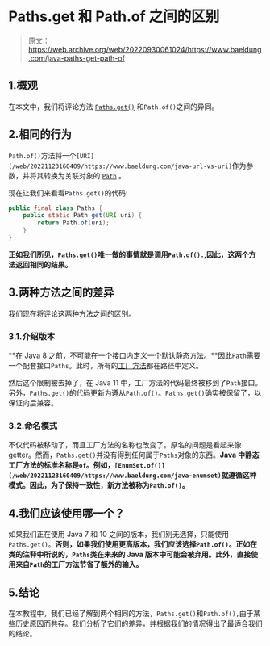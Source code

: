 # Paths.get 和 Path.of 之间的区别

> 原文：<https://web.archive.org/web/20220930061024/https://www.baeldung.com/java-paths-get-path-of>

## 1.概观

在本文中，我们将评论方法 [`Paths.get()`](/web/20221123160409/https://www.baeldung.com/java-nio-2-path#creating-a-path) 和`Path.of()`之间的异同。

## 2.相同的行为

`Path.of()`方法将一个`[URI](/web/20221123160409/https://www.baeldung.com/java-url-vs-uri)`作为参数，并将其转换为关联对象的 [`Path`](/web/20221123160409/https://www.baeldung.com/java-path-vs-file#javaniofilepath-class) 。

现在让我们来看看`Paths.get()`的代码:

```java
public final class Paths {
    public static Path get(URI uri) {
        return Path.of(uri);
    }
}
```

**正如我们所见，`Paths.get()`唯一做的事情就是调用`Path.of().`,因此，这两个方法返回相同的结果。**

## 3.两种方法之间的差异

我们现在将评论这两种方法之间的区别。

### 3.1.介绍版本

**在 Java 8 之前，不可能在一个接口内定义一个[默认静态方法](/web/20221123160409/https://www.baeldung.com/java-static-default-methods)。**因此`Path`需要一个配套接口`Paths`。此时，所有的[工厂方法](/web/20221123160409/https://www.baeldung.com/creational-design-patterns#factory-method)都在路径中定义。

然后这个限制被去掉了，在 Java 11 中，工厂方法的代码最终被移到了`Path`接口。另外，`Paths.get()`的代码更新为遵从`Path.of()`。`Paths.get()`确实被保留了，以保证向后兼容。

### 3.2.命名模式

不仅代码被移动了，而且工厂方法的名称也改变了。原名的问题是看起来像 getter。然而，`Paths.get()`并没有得到任何属于`Paths`对象的东西。**Java 中静态工厂方法的标准名称是`of`。例如，`[EnumSet.of()](/web/20221123160409/https://www.baeldung.com/java-enumset)`就遵循这种模式。因此，为了保持一致性，新方法被称为`Path.of()`。**

## 4.我们应该使用哪一个？

如果我们正在使用 Java 7 和 10 之间的版本，我们别无选择，只能使用`Paths.get()`。**否则，如果我们使用更高版本，我们应该选择`Path.of()`。正如在类的注释中所说的，`Paths`类在未来的 Java 版本中可能会被弃用。此外，直接使用来自`Path`的工厂方法节省了额外的输入。**

## 5.结论

在本教程中，我们已经了解到两个相同的方法，`Paths.get()`和`Path.of(),`由于某些历史原因而共存。我们分析了它们的差异，并根据我们的情况得出了最适合我们的结论。